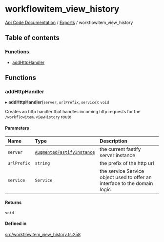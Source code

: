 # workflowitem\_view\_history
[Api Code Documentation](../README.md) / [Exports](../modules.md) / workflowitem\_view\_history

## Table of contents

### Functions

- [addHttpHandler](workflowitem_view_history.md#addhttphandler)

## Functions

### addHttpHandler

▸ **addHttpHandler**(`server`, `urlPrefix`, `service`): `void`

Creates an http handler that handles incoming http requests for the `/workflowitem.viewHistory` route

#### Parameters

| Name | Type | Description |
| :------ | :------ | :------ |
| `server` | [`AugmentedFastifyInstance`](../interfaces/types.AugmentedFastifyInstance.md) | the current fastify server instance |
| `urlPrefix` | `string` | the prefix of the http url |
| `service` | `Service` | the service Service object used to offer an interface to the domain logic |

#### Returns

`void`

#### Defined in

[src/workflowitem_view_history.ts:258](https://github.com/openkfw/TruBudget/blob/c993c60c/api/src/workflowitem_view_history.ts#L258)
